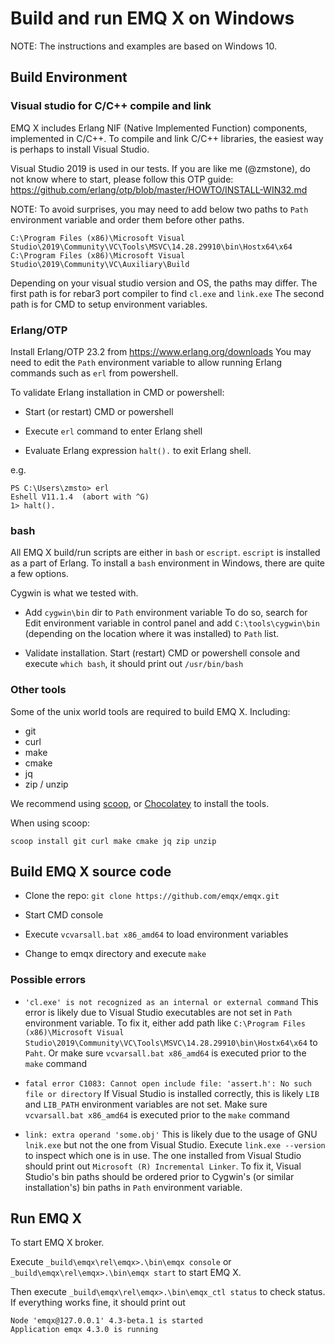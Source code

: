 # Build and run EMQ X on Windows

NOTE: The instructions and examples are based on Windows 10.

## Build Environment

### Visual studio for C/C++ compile and link

EMQ X includes Erlang NIF (Native Implemented Function) components, implemented
in C/C++. To compile and link C/C++ libraries, the easiest way is perhaps to
install Visual Studio.

Visual Studio 2019 is used in our tests.
If you are like me (@zmstone), do not know where to start,
please follow this OTP guide:
https://github.com/erlang/otp/blob/master/HOWTO/INSTALL-WIN32.md

NOTE: To avoid surprises, you may need to add below two paths to `Path` environment variable
and order them before other paths.

```
C:\Program Files (x86)\Microsoft Visual Studio\2019\Community\VC\Tools\MSVC\14.28.29910\bin\Hostx64\x64
C:\Program Files (x86)\Microsoft Visual Studio\2019\Community\VC\Auxiliary\Build
```

Depending on your visual studio version and OS, the paths may differ.
The first path is for rebar3 port compiler to find `cl.exe` and `link.exe`
The second path is for CMD to setup environment variables.

### Erlang/OTP

Install Erlang/OTP 23.2 from https://www.erlang.org/downloads
You may need to edit the `Path` environment variable to allow running
Erlang commands such as `erl` from powershell.

To validate Erlang installation in CMD or powershell:

* Start (or restart) CMD or powershell

* Execute `erl` command to enter Erlang shell

* Evaluate Erlang expression `halt().` to exit Erlang shell.

e.g.

```
PS C:\Users\zmsto> erl
Eshell V11.1.4  (abort with ^G)
1> halt().
```

### bash

All EMQ X build/run scripts are either in `bash` or `escript`.
`escript` is installed as a part of Erlang. To install a `bash`
environment in Windows, there are quite a few options.

Cygwin is what we tested with.

* Add `cygwin\bin` dir to `Path` environment variable
  To do so, search for Edit environment variable in control panel and
  add `C:\tools\cygwin\bin` (depending on the location where it was installed)
  to `Path` list.

* Validate installation.
  Start (restart) CMD or powershell console and execute `which bash`, it should
  print out `/usr/bin/bash`

### Other tools

Some of the unix world tools are required to build EMQ X.  Including:

* git
* curl
* make
* cmake
* jq
* zip / unzip

We recommend using [scoop](https://scoop.sh/), or [Chocolatey](https://chocolatey.org/install) to install the tools.

When using scoop:

```
scoop install git curl make cmake jq zip unzip
```

## Build EMQ X source code

* Clone the repo: `git clone https://github.com/emqx/emqx.git`

* Start CMD console

* Execute `vcvarsall.bat x86_amd64` to load environment variables

* Change to emqx directory and execute `make`

### Possible errors

* `'cl.exe' is not recognized as an internal or external command`
  This error is likely due to Visual Studio executables are not set in `Path` environment variable.
  To fix it, either add path like `C:\Program Files (x86)\Microsoft Visual Studio\2019\Community\VC\Tools\MSVC\14.28.29910\bin\Hostx64\x64`
  to `Paht`. Or make sure `vcvarsall.bat x86_amd64` is executed prior to the `make` command

* `fatal error C1083: Cannot open include file: 'assert.h': No such file or directory`
  If Visual Studio is installed correctly, this is likely `LIB` and `LIB_PATH` environment
  variables are not set. Make sure `vcvarsall.bat x86_amd64` is executed prior to the `make` command

* `link: extra operand 'some.obj'`
  This is likely due to the usage of GNU `lnik.exe` but not the one from Visual Studio.
  Execute `link.exe --version` to inspect which one is in use. The one installed from
  Visual Studio should print out `Microsoft (R) Incremental Linker`.
  To fix it, Visual Studio's bin paths should be ordered prior to Cygwin's (or similar installation's)
  bin paths in `Path` environment variable.

## Run EMQ X

To start EMQ X broker.

Execute `_build\emqx\rel\emqx>.\bin\emqx console` or `_build\emqx\rel\emqx>.\bin\emqx start` to start EMQ X.

Then execute `_build\emqx\rel\emqx>.\bin\emqx_ctl status` to check status.
If everything works fine, it should print out

```
Node 'emqx@127.0.0.1' 4.3-beta.1 is started
Application emqx 4.3.0 is running
```
